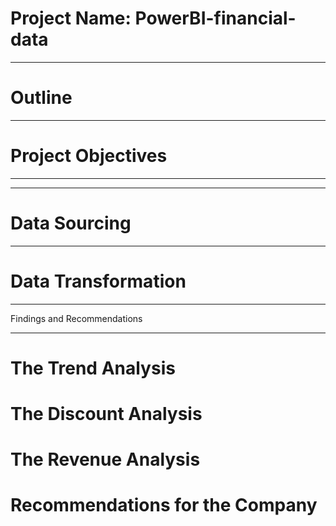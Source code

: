 # Project Name: PowerBI-financial-data

----
# Outline



----
# Project Objectives



----



----
# Data Sourcing



----
# Data Transformation



----
Findings and Recommendations

----

# The Trend Analysis
# The Discount Analysis
# The Revenue Analysis
# Recommendations for the Company
